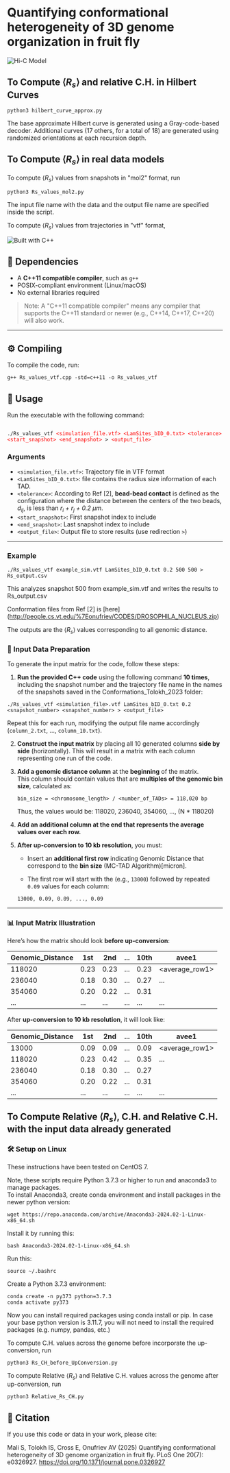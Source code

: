 # Quantifying conformational heterogeneity of 3D genome organization in fruit fly

![Hi-C Model](https://raw.githubusercontent.com/Onufriev-Lab/hi-c_model_validation/main/figures/Picture1.png)


## To Compute $\langle R_s \rangle$ and relative C.H. in Hilbert Curves
```
python3 hilbert_curve_approx.py
```

The base approximate Hilbert curve is generated using a Gray-code-based decoder. Additional curves (17 others, for a total of 18) are generated using randomized orientations at each recursion depth. 

## To Compute $\langle R_s \rangle$ in real data models

To compute $\langle R_s \rangle$ values from snapshots in "mol2" format, run
```
python3 Rs_values_mol2.py
```
The input file name with the data and the output file name are specified inside the script.

To compute $\langle R_s \rangle$ values from trajectories in "vtf" format,

![Built with C++](https://img.shields.io/badge/Built%20with-C%2B%2B11-blue?style=flat-square&logo=c%2B%2B&logoColor=white)

## 🧩 Dependencies

- A **C++11 compatible compiler**, such as `g++`
- POSIX-compliant environment (Linux/macOS)
- No external libraries required

> Note: A "C++11 compatible compiler" means any compiler that supports the C++11 standard or newer (e.g., C++14, C++17, C++20) will also work.

---

## ⚙️ Compiling

To compile the code, run:

```
g++ Rs_values_vtf.cpp -std=c++11 -o Rs_values_vtf
````

## 🚀 Usage

Run the executable with the following command:

<code>
./Rs_values_vtf <span style="color:red">&lt;simulation_file.vtf&gt;</span> <span style="color:red">&lt;LamSites_bID_0.txt&gt;</span> <span style="color:red">&lt;tolerance&gt;</span> <span style="color:red">&lt;start_snapshot&gt;</span> <span style="color:red">&lt;end_snapshot&gt;</span> &gt; <span style="color:red">&lt;output_file&gt;</span>
</code>

### Arguments

- `<simulation_file.vtf>`: Trajectory file in VTF format
- `<LamSites_bID_0.txt>`: file contains the radius size information of each TAD.
- `<tolerance>`: According to Ref [2], **bead-bead contact** is defined as the configuration where the distance between the centers of the two beads, *d<sub>ij</sub>*, is less than *r<sub>i</sub> + r<sub>j</sub> + 0.2 µm*.
- `<start_snapshot>`: First snapshot index to include
- `<end_snapshot>`: Last snapshot index to include
- `<output_file>`: Output file to store results (use redirection `>`)

---

### Example

```
./Rs_values_vtf example_sim.vtf LamSites_bID_0.txt 0.2 500 500 > Rs_output.csv
````
This analyzes snapshot 500 from example_sim.vtf and writes the results to Rs_output.csv


Conformation files from Ref [2] is [here] (http://people.cs.vt.edu/%7Eonufriev/CODES/DROSOPHILA_NUCLEUS.zip)  

The outputs are the $\langle R_s \rangle$ values corresponding to all genomic distance.

### 🧪 Input Data Preparation

To generate the input matrix for the code, follow these steps:

1. **Run the provided C++ code** using the following command **10 times**, including the snapshot number and the trajectory file name in the names of the snapshots saved in the Conformations_Tolokh_2023 folder:

```
./Rs_values_vtf <simulation_file>.vtf LamSites_bID_0.txt 0.2 <snapshot_number> <snapshot_number> > <output_file>
```

 Repeat this for each run, modifying the output file name accordingly (`column_2.txt`, ..., `column_10.txt`).

2. **Construct the input matrix** by placing all 10 generated columns **side by side** (horizontally). This will result in a matrix with each column representing one run of the code.

3. **Add a genomic distance column** at the **beginning** of the matrix.  
   This column should contain values that are **multiples of the genomic bin size**, calculated as:

   ```
   bin_size = <chromosome_length> / <number_of_TADs> = 118,020 bp
   ```

   Thus, the values would be:  118020, 236040, 354060, ..., (N * 118020)

4. **Add an additional column at the end that represents the average values over each row.**
   
5. **After up-conversion to 10 kb resolution**, you must:
   - Insert an **additional first row** indicating Genomic Distance that correspond to the **bin size** (MC-TAD Algorithm)[micron].
     
   - The first row will start with the  (e.g., `13000`) followed by repeated `0.09` values for each column:

   ```
   13000, 0.09, 0.09, ..., 0.09
   ```

---

### 📊 Input Matrix Illustration

Here’s how the matrix should look **before up-conversion**:

| Genomic_Distance | 1st | 2nd | ... | 10th | avee1
|-----------------------|----------|----------|------|-----------|--------
| 118020                | 0.23     | 0.23     | ...  | 0.23      |  <average_row1>
| 236040                | 0.18     | 0.30     | ...  | 0.27      |   ...
| 354060                | 0.20     | 0.22     | ...  | 0.31      |
| ...                   | ...      | ...      | ...  | ...       |   ...

After **up-conversion to 10 kb resolution**, it will look like:

| Genomic_Distance | 1st | 2nd | ... | 10th | avee1
|-----------------------|----------|----------|------|-----------|----------
| 13000                 | 0.09     | 0.09     | ...  | 0.09      |  <average_row1>
| 118020                | 0.23     | 0.42     | ...  | 0.35      |   ...
| 236040                | 0.18     | 0.30     | ...  | 0.27      |
| 354060                | 0.20     | 0.22     | ...  | 0.31      |
| ...                   | ...      | ...      | ...  | ...       |   ...


## To Compute Relative $\langle R_s \rangle$, C.H. and Relative C.H. with the input data already generated

### 🛠 Setup on Linux
These instructions have been tested on CentOS 7.

Note, these scripts require Python 3.7.3 or higher to run and anaconda3 to manage packages.  
To install Anaconda3, create conda environment and install packages in the newer python version:
```
wget https://repo.anaconda.com/archive/Anaconda3-2024.02-1-Linux-x86_64.sh
```
Install it by running this: 
```
bash Anaconda3-2024.02-1-Linux-x86_64.sh
```
Run this: 
```
source ~/.bashrc
```
Create a Python 3.7.3 environment:
```
conda create -n py373 python=3.7.3
conda activate py373
```
Now you can install required packages using conda install or pip. In case your base python version is 3.11.7, you will not need to install the required packages (e.g. numpy, pandas, etc.)

To compute C.H. values
across the genome before incorporate the up-conversion, run
```
python3 Rs_CH_before_UpConversion.py
```
To compute Relative $\langle R_s \rangle$ and Relative C.H. values across the genome after up-conversion, run
```
python3 Relative_Rs_CH.py
```

## 📢 Citation

If you use this code or data in your work, please cite:

Mali S, Tolokh IS, Cross E, Onufriev AV (2025) Quantifying conformational heterogeneity of 3D genome organization in fruit fly. PLoS One 20(7): e0326927. https://doi.org/10.1371/journal.pone.0326927


